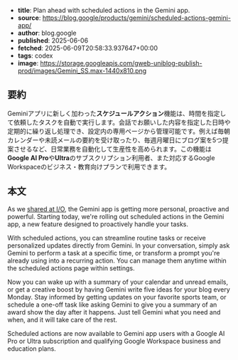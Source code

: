 <!-- metadata -->

- **title**: Plan ahead with scheduled actions in the Gemini app.
- **source**: https://blog.google/products/gemini/scheduled-actions-gemini-app/
- **author**: blog.google
- **published**: 2025-06-06
- **fetched**: 2025-06-09T20:58:33.937647+00:00
- **tags**: codex
- **image**: https://storage.googleapis.com/gweb-uniblog-publish-prod/images/Gemini_SS.max-1440x810.png

## 要約

Geminiアプリに新しく加わった**スケジュールアクション**機能は、時間を指定して依頼したタスクを自動で実行します。会話でお願いした内容を指定した日時や定期的に繰り返し処理でき、設定内の専用ページから管理可能です。例えば毎朝カレンダーや未読メールの要約を受け取ったり、毎週月曜日にブログ案を5つ提案させるなど、日常業務を自動化して生産性を高められます。この機能は**Google AI Pro**や**Ultra**のサブスクリプション利用者、また対応するGoogle Workspaceのビジネス・教育向けプランで利用できます。

## 本文

As we [shared at I/O](https://blog.google/products/gemini/gemini-app-updates-io-2025/#gemini-live), the Gemini app is getting more personal, proactive and powerful. Starting today, we're rolling out scheduled actions in the Gemini app, a new feature designed to proactively handle your tasks.

With scheduled actions, you can streamline routine tasks or receive personalized updates directly from Gemini. In your conversation, simply ask Gemini to perform a task at a specific time, or transform a prompt you're already using into a recurring action. You can manage them anytime within the scheduled actions page within settings.

Now you can wake up with a summary of your calendar and unread emails, or get a creative boost by having Gemini write five ideas for your blog every Monday. Stay informed by getting updates on your favorite sports team, or schedule a one-off task like asking Gemini to give you a summary of an award show the day after it happens. Just tell Gemini what you need and when, and it will take care of the rest.

Scheduled actions are now available to Gemini app users with a Google AI Pro or Ultra subscription and qualifying Google Workspace business and education plans.
